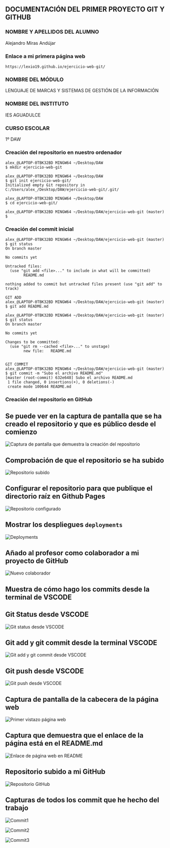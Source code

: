 ## DOCUMENTACIÓN DEL PRIMER PROYECTO GIT Y GITHUB

### NOMBRE Y APELLIDOS DEL ALUMNO
Alejandro Miras Andújar

### Enlace a mi primera página web
`https://lexio19.github.io/ejercicio-web-git/`

### NOMBRE DEL MÓDULO
LENGUAJE DE MARCAS Y SISTEMAS DE GESTIÓN DE LA INFORMACIÓN

### NOMBRE DEL INSTITUTO
IES AGUADULCE

### CURSO ESCOLAR
1º DAW

### Creación del repositorio en nuestro ordenador

~~~
alex_@LAPTOP-0TBK32BD MINGW64 ~/Desktop/DAW
$ mkdir ejercicio-web-git

alex_@LAPTOP-0TBK32BD MINGW64 ~/Desktop/DAW
$ git init ejercicio-web-git/
Initialized empty Git repository in C:/Users/alex_/Desktop/DAW/ejercicio-web-git/.git/

alex_@LAPTOP-0TBK32BD MINGW64 ~/Desktop/DAW
$ cd ejercicio-web-git/

alex_@LAPTOP-0TBK32BD MINGW64 ~/Desktop/DAW/ejercicio-web-git (master)
$

~~~

### Creación del commit inicial 
~~~
alex_@LAPTOP-0TBK32BD MINGW64 ~/Desktop/DAW/ejercicio-web-git (master)
$ git status
On branch master

No commits yet

Untracked files:
  (use "git add <file>..." to include in what will be committed)
        README.md

nothing added to commit but untracked files present (use "git add" to track)

GIT ADD
alex_@LAPTOP-0TBK32BD MINGW64 ~/Desktop/DAW/ejercicio-web-git (master)
$ git add README.md

alex_@LAPTOP-0TBK32BD MINGW64 ~/Desktop/DAW/ejercicio-web-git (master)
$ git status
On branch master

No commits yet

Changes to be committed:
  (use "git rm --cached <file>..." to unstage)
        new file:   README.md


GIT COMMIT
alex_@LAPTOP-0TBK32BD MINGW64 ~/Desktop/DAW/ejercicio-web-git (master)
$ git commit -m "Subo el archivo README.md"
[master (root-commit) 632e648] Subo el archivo README.md
 1 file changed, 0 insertions(+), 0 deletions(-)
 create mode 100644 README.md

~~~

### Creación del repositorio en GitHub

## Se puede ver en la captura de pantalla que se ha creado el repositorio y que es público desde el comienzo


![Captura de pantalla que demuestra la creación del repositorio](capturas-pantalla-primer-proyecto-GitHub/creación%20repositorio%20ejercicio%20web%20git.png)

## Comprobación de que el repositorio se ha subido

![Repositorio subido](capturas-pantalla-primer-proyecto-GitHub/comprobacion%20subido%20github.png)


## Configurar el repositorio para que publique el directorio raíz en Github Pages

![Repositorio configurado](capturas-pantalla-primer-proyecto-GitHub/repositorio%20configurado%20para%20que%20publique%20la%20carpeta%20master.png)


## Mostrar los despliegues `deployments`
![Deployments](capturas-pantalla-primer-proyecto-GitHub/deployments-github.png)


## Añado al profesor como colaborador a mi proyecto de GitHub

![Nuevo colaborador](capturas-pantalla-primer-proyecto-GitHub/Añado%20al%20profesor%20como%20colaborador.png)

## Muestra de cómo hago los commits desde la terminal de VSCODE

## Git Status desde VSCODE

![Git status desde VSCODE](capturas-pantalla-primer-proyecto-GitHub/git-status-desde-vscode.png)


## Git add y git commit desde la terminal VSCODE

![Git add y git commit desde VSCODE](capturas-pantalla-primer-proyecto-GitHub/git-add-y-gitt-commit-vscode.png)

## Git push desde VSCODE
![Git push desde VSCODE](capturas-pantalla-primer-proyecto-GitHub/git-push-desde-VSCODE.png)

## Captura de pantalla de la cabecera de la página web

![Primer vistazo página web](capturas-pantalla-primer-proyecto-GitHub/mostramos-pagina-web.png)


## Captura que demuestra que el enlace de la página está en el README.md

![Enlace de página web en README](capturas-pantalla-primer-proyecto-GitHub/pagina-web-readme.png)

## Repositorio subido a mi GitHub

![Repositorio GitHub](capturas-pantalla-primer-proyecto-GitHub/repositorio-subido-github.png)

## Capturas de todos los commit que he hecho del trabajo

![Commit1](capturas-pantalla-primer-proyecto-GitHub/commit-1.png)

![Commit2](capturas-pantalla-primer-proyecto-GitHub/commit-2.png)

![Commit3](capturas-pantalla-primer-proyecto-GitHub/commit-3.png)





